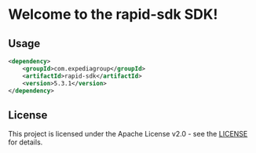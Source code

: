 # Welcome to the rapid-sdk SDK!

## Usage
```xml
<dependency>
    <groupId>com.expediagroup</groupId>
    <artifactId>rapid-sdk</artifactId>
    <version>5.3.1</version>
</dependency>
```

## License

This project is licensed under the Apache License v2.0 - see the [LICENSE](LICENSE) for details.
